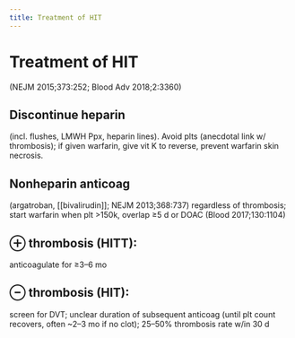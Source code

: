 ```yaml
---
title: Treatment of HIT
---
```

# Treatment of HIT

(NEJM 2015;373:252; Blood Adv 2018;2:3360)

## Discontinue heparin
(incl. flushes, LMWH Ppx, heparin lines). Avoid plts (anecdotal link w/ thrombosis); if given warfarin, give vit K to reverse, prevent warfarin skin necrosis.

## Nonheparin anticoag
(argatroban, [[bivalirudin]]; NEJM 2013;368:737) regardless of thrombosis; start warfarin when plt >150k, overlap ≥5 d or DOAC (Blood 2017;130:1104)

## ⊕ thrombosis (HITT):
anticoagulate for ≥3–6 mo

## ⊖ thrombosis (HIT):
screen for DVT; unclear duration of subsequent anticoag (until plt count recovers, often ~2–3 mo if no clot); 25–50% thrombosis rate w/in 30 d
